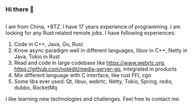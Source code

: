 ### Hi there 👋

##
I am from China, +8TZ. I have 17 years experience of programming. I am looking for any Rust related remote jobs. I have following experiences:

1. Code in C++, Java, Go, Rust
2. Know async paradigm well in different languages, libuv in C++, Netty in Java, Tokio in Rust
3. Read and code in large codebase like <https://www.webrtc.org>, <https://github.com/notedit/media-server-go>, integrated in products
4. Mix different language with C interface, like rust FFI, cgo
5. Some libs ever used: Qt, libuv, webrtc, Netty, Tokio, Spring, redis, dubbo, RocketMq 

I like learning new technologies and challenges. Feel free to contact me.
